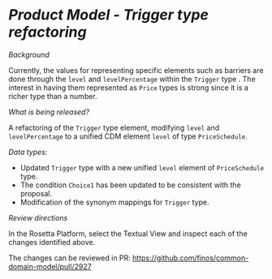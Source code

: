 # _Product Model - Trigger type refactoring_

_Background_

Currently, the values for representing specific elements such as barriers are done through the `level` and `levelPercentage` within the `Trigger` type . The interest in having them represented as `Price` types is strong since it is a richer type than a number.

_What is being released?_

A refactoring of the `Trigger` type element, modifying `level` and `levelPercentage` to a unified CDM element `level` of type `PriceSchedule`.

_Data types:_

- Updated `Trigger` type with a new unified `level` element of `PriceSchedule` type.
- The condition `Choice1` has been updated to be consistent with the proposal.
- Modification of the synonym mappings for `Trigger` type.

_Review directions_

In the Rosetta Platform, select the Textual View and inspect each of the changes identified above.

The changes can be reviewed in PR: https://github.com/finos/common-domain-model/pull/2927
